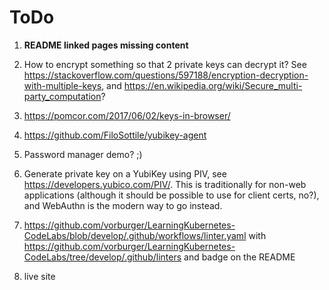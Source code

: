 # ToDo

1. **README linked pages missing content**

1. How to encrypt something so that 2 private keys can decrypt it?
   See https://stackoverflow.com/questions/597188/encryption-decryption-with-multiple-keys,
   and https://en.wikipedia.org/wiki/Secure_multi-party_computation?

1. https://pomcor.com/2017/06/02/keys-in-browser/

1. https://github.com/FiloSottile/yubikey-agent

1. Password manager demo? ;)

1. Generate private key on a YubiKey using PIV, see https://developers.yubico.com/PIV/.
   This is traditionally for non-web applications (although it should be possible to use for client certs, no?),
   and WebAuthn is the modern way to go instead.

1. https://github.com/vorburger/LearningKubernetes-CodeLabs/blob/develop/.github/workflows/linter.yaml
   with https://github.com/vorburger/LearningKubernetes-CodeLabs/tree/develop/.github/linters
   and badge on the README

1. live site

